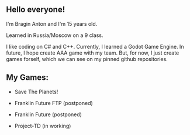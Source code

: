 ## Hello everyone! 

I'm Bragin Anton and I'm 15 years old.

Learned in Russia/Moscow on a 9 class.

I like coding on C# and C++. 
Currently, I learned a Godot Game Engine. In future, I hope create AAA game with my team.
But, for now, I just create games forself, which we can see on my pinned github repositories.

## My Games:
  - Save The Planets!

  - Franklin Future FTP (postponed)

  - Franklin Future (postponed)

  - Project-TD (in working)
